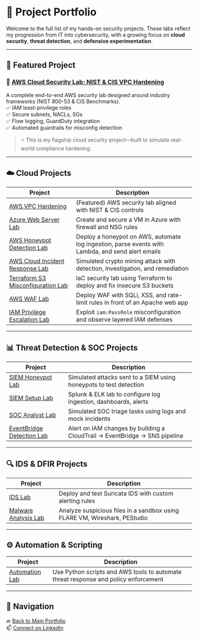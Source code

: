 # 📁 Project Portfolio

Welcome to the full list of my hands-on security projects. These labs reflect my progression from IT into cybersecurity, with a growing focus on **cloud security**, **threat detection**, and **defensive experimentation**.

---

## 🌟 Featured Project

### 🔐 [AWS Cloud Security Lab: NIST & CIS VPC Hardening](https://github.com/ChadVanHalen/Tech-Portfolio/blob/main/projects/AWS%20VPC%20Hardening%20NIST%20CIS%20Compliance/README.md)

A complete end-to-end AWS security lab designed around industry frameworks (NIST 800-53 & CIS Benchmarks).  
✅ IAM least-privilege roles  
✅ Secure subnets, NACLs, SGs  
✅ Flow logging, GuardDuty integration  
✅ Automated guardrails for misconfig detection

> ⭐ This is my flagship cloud security project—built to simulate real-world compliance hardening.

---

## ☁️ Cloud Projects

| Project | Description |
|---------|-------------|
| [AWS VPC Hardening](https://github.com/ChadVanHalen/Tech-Portfolio/blob/main/projects/AWS%20VPC%20Hardening%20NIST%20CIS%20Compliance/README.md) | (Featured) AWS security lab aligned with NIST & CIS controls |
| [Azure Web Server Lab](https://github.com/ChadVanHalen/Tech-Portfolio/blob/main/projects/Azure%20Creating%20A%20Virtual%20Machine%20and%20Web%20Server/README.md) | Create and secure a VM in Azure with firewall and NSG rules |
| [AWS Honeypot Detection Lab](https://github.com/ChadVanHalen/Tech-Portfolio/tree/main/projects/AWS%20Honeypot%20Detection%20Lab) | Deploy a honeypot on AWS, automate log ingestion, parse events with Lambda, and send alert emails |
| [AWS Cloud Incident Response Lab](https://github.com/ChadVanHalen/Tech-Portfolio/tree/main/projects/Cloud%20Incident%20Response%20Lab) | Simulated crypto mining attack with detection, investigation, and remediation |
| [Terraform S3 Misconfiguration Lab](https://github.com/ChadVanHalen/Tech-Portfolio/tree/main/projects/Terraform%20S3%20Misconfiguration%20Lab) | IaC security lab using Terraform to deploy and fix insecure S3 buckets |
| [AWS WAF Lab](https://github.com/ChadVanHalen/Tech-Portfolio/blob/main/projects/AWS%20WAF%20Lab/README.md) | Deploy WAF with SQLi, XSS, and rate-limit rules in front of an Apache web app |
| [IAM Privilege Escalation Lab](https://github.com/ChadVanHalen/Tech-Portfolio/blob/main/projects/IAM%20Privilege%20Escalation%20Lab/README.md) | Exploit `iam:PassRole` misconfiguration and observe layered IAM defenses |


---

## 📊 Threat Detection & SOC Projects

| Project | Description |
|--------|-------------|
| [SIEM Honeypot Lab](https://github.com/ChadVanHalen/Tech-Portfolio/blob/main/projects/SIEM%20Honeypot%20Lab/README.md) | Simulated attacks sent to a SIEM using honeypots to test detection |
| [SIEM Setup Lab](https://github.com/ChadVanHalen/Tech-Portfolio/blob/main/projects/SIEM%20Setup%20Lab/README.md) | Splunk & ELK lab to configure log ingestion, dashboards, alerts |
| [SOC Analyst Lab](https://github.com/ChadVanHalen/Tech-Portfolio/blob/main/projects/SOC%20Analyst%20Lab/README.md) | Simulated SOC triage tasks using logs and mock incidents |
| [EventBridge Detection Lab](https://github.com/ChadVanHalen/Tech-Portfolio/blob/main/projects/CloudTrail%20EventBridge%20IAM%20Detection%20Lab/README.md) | Alert on IAM changes by building a CloudTrail → EventBridge → SNS pipeline |

---

## 🔍 IDS & DFIR Projects

| Project | Description |
|--------|-------------|
| [IDS Lab](https://github.com/ChadVanHalen/Tech-Portfolio/blob/main/projects/IDS%20Lab/README.md) | Deploy and test Suricata IDS with custom alerting rules |
| [Malware Analysis Lab](https://github.com/ChadVanHalen/Tech-Portfolio/blob/main/projects/Malware%20Analysis%20Lab/README.md) | Analyze suspicious files in a sandbox using FLARE VM, Wireshark, PEStudio |

---

## ⚙️ Automation & Scripting

| Project | Description |
|--------|-------------|
| [Automation Lab](https://github.com/ChadVanHalen/Tech-Portfolio/blob/main/projects/Automation%20Lab/README.md) | Use Python scripts and AWS tools to automate threat response and policy enforcement |

---

## 🧭 Navigation

🔙 [Back to Main Portfolio](../README.md)  
📫 [Connect on LinkedIn](https://www.linkedin.com/in/chadwick-van-oostendorp-642b8b47/)
